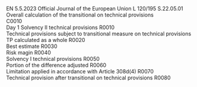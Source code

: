 EN  5.5.2023 Official Journal of the European Union L 120/195
 S.22.05.01  
Overall calculation of the transitional on technical provisions  
C0010  
Day 1 Solvency II technical provisions  R0010  
Technical provisions subject to transitional measure on technical provisions  
TP calculated as a whole  R0020  
Best estimate  R0030  
Risk magin  R0040  
Solvency I technical provisions  R0050  
Portion of the difference adjusted  R0060  
Limitation applied in accordance with Article 308d(4)  R0070  
Technical provision after transitional on technical provisions  R0080